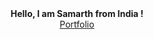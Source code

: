 <div align="center"> <strong> Hello, I am Samarth from India !</strong></a> </div>
<div align="center">  <a href="https://sites.google.com/view/samarthpatil"> Portfolio </a>  </div>
